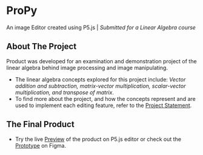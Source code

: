 # ProPy

An image Editor created using P5.js | *Submitted for a Linear Algebra course*

## About The Project
Product was developed for an examination and demonstration project of the linear algebra behind image processing and image manipulating. 
- The linear algebra concepts explored for this project include: *Vector addition and subtraction, matrix-vector multiplication, scalar-vector multiplication, and transpose of matrix*. 
- To find more about the project, and how the concepts represent and are used to implement each editing feature, refer to the [Project Statement](https://docs.google.com/document/d/1LZuh2W37hWYe0ouJwvX6ogkFQNVA_gGZU8O1H4d9nu0/edit?usp=sharing). 

## The Final Product
- Try the live [Preview](https://editor.p5js.org/talarbi/sketches/PxABSQUxs) of the product on P5.js editor or check out the [Prototype](https://www.figma.com/file/pASE2MkUSeHnCn0Lul7R7L/M106_UnEssay%3A-Prototype?node-id=0%3A1) on Figma.

